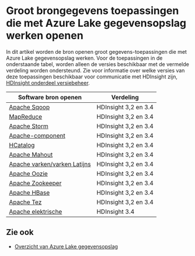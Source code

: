 <properties
   pageTitle="Grote gegevenstoepassingen die compatibel is met Lake gegevensopslag | Azure"
   description="Lijst met geopende brontoepassingen die met Azure Lake gegevensopslag werken"
   services="data-lake-store"
   documentationCenter=""
   authors="nitinme"
   manager="jhubbard"
   editor="cgronlun"/>

<tags
   ms.service="data-lake-store"
   ms.devlang="na"
   ms.topic="article"
   ms.tgt_pltfrm="na"
   ms.workload="big-data"
   ms.date="08/25/2016"
   ms.author="nitinme"/>

# <a name="open-source-big-data-applications-that-work-with-azure-data-lake-store"></a>Groot brongegevens toepassingen die met Azure Lake gegevensopslag werken openen

In dit artikel worden de bron openen groot gegevens-toepassingen die met Azure Lake gegevensopslag werken. Voor de toepassingen in de onderstaande tabel, worden alleen de versies beschikbaar met de vermelde verdeling worden ondersteund. Zie voor informatie over welke versies van deze toepassingen beschikbaar voor communicatie met HDInsight zijn, [HDInsight onderdeel versiebeheer](../hdinsight/hdinsight-component-versioning.md).


| Software bron openen | Verdeling                      |
|----------------------|---------------------------------|
| [Apache Sqoop](http://sqoop.apache.org/)               | HDInsight 3,2 en 3.4                   |
| [MapReduce](http://hadoop.apache.org/docs/r1.0.4/mapred_tutorial.html)| HDInsight 3,2 en 3.4                   |
| [Apache Storm](https://storm.apache.org/)                | HDInsight 3,2 en 3.4                 |
| [Apache-component](http://hive.apache.org/)                  | HDInsight 3,2 en 3.4                   |
| [HCatalog](https://cwiki.apache.org/confluence/display/Hive/HCatalog)            | HDInsight 3,2 en 3.4  |
| [Apache Mahout](http://mahout.apache.org/)               | HDInsight 3,2 en 3.4                   |
| [Apache varken/varken Latijns](http://pig.apache.org/)       | HDInsight 3,2 en 3.4                   |
| [Apache Oozie](http://oozie.apache.org/)               | HDInsight 3,2 en 3.4                   |
| [Apache Zookeeper](http://zookeeper.apache.org/)           | HDInsight 3,2 en 3.4                   |
| [Apache HBase](http://hbase.apache.org/)                | HDInsight 3,2 en 3.4                   |
| [Apache Tez](http://tez.apache.org/)                 | HDInsight 3,2 en 3.4                 |
| [Apache elektrische](http://spark.apache.org/)                 | HDInsight 3.4                 |


## <a name="see-also"></a>Zie ook

- [Overzicht van Azure Lake gegevensopslag](data-lake-store-overview.md)
